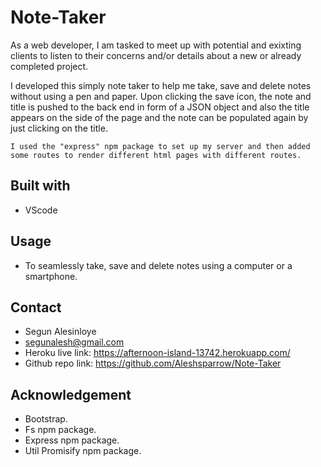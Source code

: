# Note-Taker

As a web developer, I am tasked to meet up with potential and exixting clients to listen to their concerns and/or details about a new or already completed project.

I developed this simply note taker to help me take, save and delete notes without using a pen and paper.
Upon clicking the save icon, the note and title is pushed to the back end in form of a JSON object and also the title appears on the side of the page and the note can be populated again by just clicking on the title.

    I used the "express" npm package to set up my server and then added some routes to render different html pages with different routes.


## Built with
* VScode


## Usage
* To seamlessly take, save and delete notes using a computer or a smartphone.

## Contact
* Segun Alesinloye 
* segunalesh@gmail.com 
* Heroku live link: https://afternoon-island-13742.herokuapp.com/
* Github repo link: https://github.com/Aleshsparrow/Note-Taker

## Acknowledgement
* Bootstrap.
* Fs npm package.
* Express npm package.
* Util Promisify npm package.

